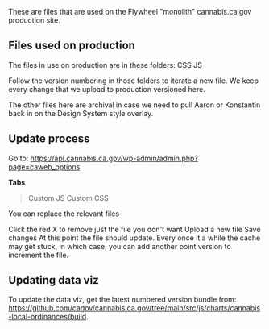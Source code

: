 These are files that are used on the Flywheel "monolith" cannabis.ca.gov production site.

## Files used on production

The files in use on production are in these folders:
CSS
JS

Follow the version numbering in those folders to iterate a new file. We keep every change that we upload to production versioned here.


The other files here are archival in case we need to pull Aaron or Konstantin back in on the Design System style overlay.

## Update process

Go to: https://api.cannabis.ca.gov/wp-admin/admin.php?page=caweb_options

**Tabs**
> Custom JS
> Custom CSS

You can replace the relevant files


Click the red X to remove just the file you don't want
Upload a new file
Save changes
At this point the file should update.
Every once it a while the cache may get stuck, in which case, you can add another point version to increment the file.


## Updating data viz
To update the data viz, get the latest numbered version bundle from: https://github.com/cagov/cannabis.ca.gov/tree/main/src/js/charts/cannabis-local-ordinances/build.
